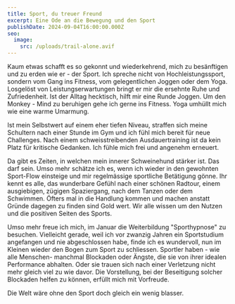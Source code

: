 ```yaml
---
title: Sport, du treuer Freund
excerpt: Eine Ode an die Bewegung und den Sport
publishDate: 2024-09-04T16:00:00.000Z
seo:
  image:
    src: /uploads/trail-alone.avif
---
```

Kaum etwas schafft es so gekonnt und wiederkehrend, mich zu besänftigen und zu erden wie er - der Sport. Ich spreche nicht von Hochleistungssport, sondern vom Gang ins Fitness, vom gelegentlichen Joggen oder dem Yoga. Losgelöst von Leistungserwartungen bringt er mir die ersehnte Ruhe und Zufriedenheit. Ist der Alltag hecktisch, hilft mir eine Runde Joggen. Um den Monkey - Mind zu beruhigen gehe ich gerne ins Fitness. Yoga umhüllt mich wie eine warme Umarmung. 

Ist mein Selbstwert auf einem eher tiefen Niveau, straffen sich meine Schultern nach einer Stunde im Gym und ich fühl mich bereit für neue Challenges. Nach einem schweisstreibenden Ausdauertraining ist da kein Platz für kritische Gedanken. Ich fühle mich frei und angenehm erneuert. 

Da gibt es Zeiten, in welchen mein innerer Schweinehund stärker ist. Das darf sein. Umso mehr schätze ich es, wenn ich wieder in den gewohnten Sport-Flow einsteige und mir regelmässige sportliche Betätigung gönne. Ihr kennt es alle, das wunderbare Gefühl nach einer schönen Radtour, einem ausgiebigen, zügigen Spaziergang, nach dem Tanzen oder dem Schwimmen. Öfters mal in die Handlung kommen und machen anstatt Gründe dagegen zu finden sind Gold wert. Wir alle wissen um den Nutzen und die positiven Seiten des Sports.

Umso mehr freue ich mich, im Januar die Weiterbildung "Sporthypnose" zu besuchen. Vielleicht gerade, weil ich vor zwanzig Jahren ein Sportstudium angefangen und nie abgeschlossen habe, finde ich es wundervoll, nun im Kleinen wieder den Bogen zum Sport zu schliessen. Sportler haben - wie alle Menschen- manchmal Blockaden oder Ängste, die sie von ihrer idealen Performance abhalten. Oder sie trauen sich nach einer Verletzung nicht mehr gleich viel zu wie davor. Die Vorstellung, bei der Beseitigung solcher Blockaden helfen zu können, erfüllt mich mit Vorfreude.

Die Welt wäre ohne den Sport doch gleich ein wenig blasser.
